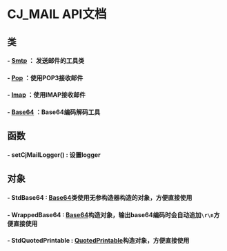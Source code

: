 
CJ_MAIL API文档
==============

## 类

#### - [Smtp](classes/Smtp.md) ： 发送邮件的工具类
#### - [Pop](classes/Pop.md) ：使用POP3接收邮件
#### - [Imap](classes/Imap.md) ：使用IMAP接收邮件
#### - [Base64](classes/Base64.md) ：Base64编码解码工具

## 函数
#### - setCjMailLogger() : 设置logger

## 对象

#### - StdBase64 : [Base64](classes/Base64.md)类使用无参构造器构造的对象，方便直接使用
#### - WrappedBase64 : [Base64](classes/Base64.md)构造对象，输出base64编码时会自动追加`\r\n`方便直接使用
#### - StdQuotedPrintable : [QuotedPrintable](classes/QuotedPrintable)构造对象，方便直接使用
